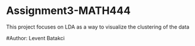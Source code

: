 # Assignment3-MATH444
This project focuses on LDA as a way to visualize the clustering of the data

#Author: Levent Batakci
